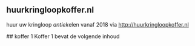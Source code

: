 ## huurkringloopkoffer.nl

huur uw kringloop *antiek*elen vanaf 2018 via http://huurkringloopkoffer.nl


<div class='col-6' markdown='1'>
## koffer 1
Koffer 1 bevat de volgende inhoud
</div>
